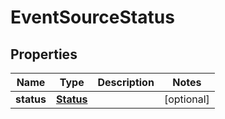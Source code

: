 

# EventSourceStatus

## Properties

Name | Type | Description | Notes
------------ | ------------- | ------------- | -------------
**status** | [**Status**](Status.md) |  |  [optional]



